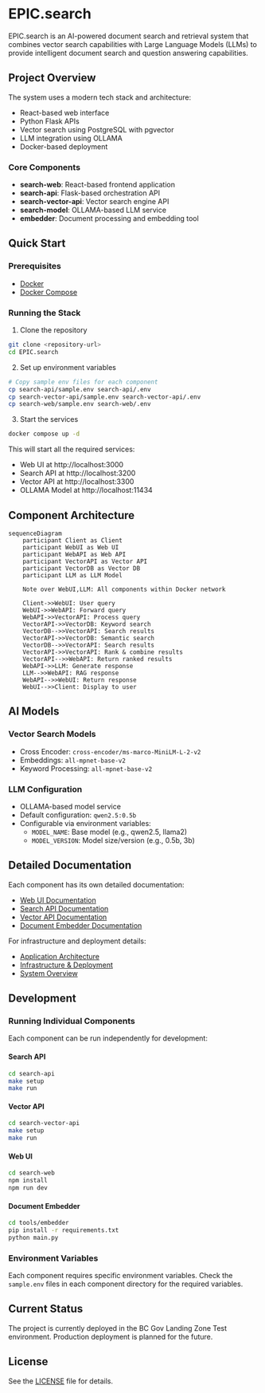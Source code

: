 # EPIC.search

EPIC.search is an AI-powered document search and retrieval system that combines vector search capabilities with Large Language Models (LLMs) to provide intelligent document search and question answering capabilities.

## Project Overview

The system uses a modern tech stack and architecture:

- React-based web interface
- Python Flask APIs
- Vector search using PostgreSQL with pgvector
- LLM integration using OLLAMA
- Docker-based deployment

### Core Components

- **search-web**: React-based frontend application
- **search-api**: Flask-based orchestration API
- **search-vector-api**: Vector search engine API
- **search-model**: OLLAMA-based LLM service
- **embedder**: Document processing and embedding tool

## Quick Start

### Prerequisites

- [Docker](https://www.docker.com/)
- [Docker Compose](https://docs.docker.com/compose/)

### Running the Stack

1. Clone the repository

```bash
git clone <repository-url>
cd EPIC.search
```

2. Set up environment variables

```bash
# Copy sample env files for each component
cp search-api/sample.env search-api/.env
cp search-vector-api/sample.env search-vector-api/.env
cp search-web/sample.env search-web/.env
```

3. Start the services

```bash
docker compose up -d
```

This will start all the required services:

- Web UI at http://localhost:3000
- Search API at http://localhost:3200
- Vector API at http://localhost:3300
- OLLAMA Model at http://localhost:11434

## Component Architecture

```mermaid
sequenceDiagram
    participant Client as Client
    participant WebUI as Web UI
    participant WebAPI as Web API
    participant VectorAPI as Vector API
    participant VectorDB as Vector DB
    participant LLM as LLM Model
    
    Note over WebUI,LLM: All components within Docker network
    
    Client->>WebUI: User query
    WebUI->>WebAPI: Forward query
    WebAPI->>VectorAPI: Process query
    VectorAPI->>VectorDB: Keyword search
    VectorDB-->>VectorAPI: Search results
    VectorAPI->>VectorDB: Semantic search
    VectorDB-->>VectorAPI: Search results
    VectorAPI->>VectorAPI: Rank & combine results
    VectorAPI-->>WebAPI: Return ranked results
    WebAPI->>LLM: Generate response
    LLM-->>WebAPI: RAG response
    WebAPI-->>WebUI: Return response
    WebUI-->>Client: Display to user
```

## AI Models

### Vector Search Models

- Cross Encoder: `cross-encoder/ms-marco-MiniLM-L-2-v2`
- Embeddings: `all-mpnet-base-v2`
- Keyword Processing: `all-mpnet-base-v2`

### LLM Configuration

- OLLAMA-based model service
- Default configuration: `qwen2.5:0.5b`
- Configurable via environment variables:
  - `MODEL_NAME`: Base model (e.g., qwen2.5, llama2)
  - `MODEL_VERSION`: Model size/version (e.g., 0.5b, 3b)

## Detailed Documentation

Each component has its own detailed documentation:

- [Web UI Documentation](search-web/README.md)
- [Search API Documentation](search-api/DOCUMENTATION.md)
- [Vector API Documentation](search-vector-api/DOCUMENTATION.md)
- [Document Embedder Documentation](tools/embedder/DOCUMENTATION.md)

For infrastructure and deployment details:

- [Application Architecture](documentation/ARCHITECTURE.md)
- [Infrastructure & Deployment](documentation/INFRASTRUCTURE.md)
- [System Overview](documentation/OVERVIEW.md)

## Development

### Running Individual Components

Each component can be run independently for development:

#### Search API

```bash
cd search-api
make setup
make run
```

#### Vector API

```bash
cd search-vector-api
make setup
make run
```

#### Web UI

```bash
cd search-web
npm install
npm run dev
```

#### Document Embedder

```bash
cd tools/embedder
pip install -r requirements.txt
python main.py
```

### Environment Variables

Each component requires specific environment variables. Check the `sample.env` files in each component directory for the required variables.

## Current Status

The project is currently deployed in the BC Gov Landing Zone Test environment. Production deployment is planned for the future.

## License

See the [LICENSE](LICENSE) file for details.
